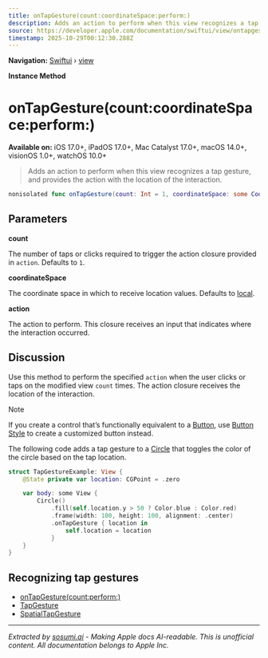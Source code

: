 ```yaml
---
title: onTapGesture(count:coordinateSpace:perform:)
description: Adds an action to perform when this view recognizes a tap gesture, and provides the action with the location of the interaction.
source: https://developer.apple.com/documentation/swiftui/view/ontapgesture(count:coordinatespace:perform:)
timestamp: 2025-10-29T00:12:30.288Z
---
```


**Navigation:** [Swiftui](/documentation/swiftui) › [view](/documentation/swiftui/view)

**Instance Method**

# onTapGesture(count:coordinateSpace:perform:)

**Available on:** iOS 17.0+, iPadOS 17.0+, Mac Catalyst 17.0+, macOS 14.0+, visionOS 1.0+, watchOS 10.0+

> Adds an action to perform when this view recognizes a tap gesture, and provides the action with the location of the interaction.

```swift
nonisolated func onTapGesture(count: Int = 1, coordinateSpace: some CoordinateSpaceProtocol = .local, perform action: @escaping (CGPoint) -> Void) -> some View
```

## Parameters

**count**

The number of taps or clicks required to trigger the action closure provided in `action`. Defaults to `1`.



**coordinateSpace**

The coordinate space in which to receive location values. Defaults to [local](/documentation/swiftui/coordinatespace/local).



**action**

The action to perform. This closure receives an input that indicates where the interaction occurred.



## Discussion

Use this method to perform the specified `action` when the user clicks or taps on the modified view `count` times. The action closure receives the location of the interaction.

> [!NOTE]
> If you create a control that’s functionally equivalent to a [Button](/documentation/swiftui/button), use [Button Style](/documentation/swiftui/buttonstyle) to create a customized button instead.

The following code adds a tap gesture to a [Circle](/documentation/swiftui/circle) that toggles the color of the circle based on the tap location.

```swift
struct TapGestureExample: View {
    @State private var location: CGPoint = .zero

    var body: some View {
        Circle()
            .fill(self.location.y > 50 ? Color.blue : Color.red)
            .frame(width: 100, height: 100, alignment: .center)
            .onTapGesture { location in
                self.location = location
            }
    }
}
```

## Recognizing tap gestures

- [onTapGesture(count:perform:)](/documentation/swiftui/view/ontapgesture(count:perform:))
- [TapGesture](/documentation/swiftui/tapgesture)
- [SpatialTapGesture](/documentation/swiftui/spatialtapgesture)

---

*Extracted by [sosumi.ai](https://sosumi.ai) - Making Apple docs AI-readable.*
*This is unofficial content. All documentation belongs to Apple Inc.*
